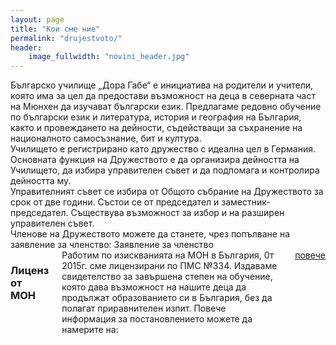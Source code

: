 ```yaml
---
layout: page
title: "Кои сме ние"
permalink: "drujestvoto/"
header:
    image_fullwidth: "novini_header.jpg"
---
```


<div class="row">
    <div class="small-9 columns t30">
        Българско училище „Дора Габе“ е инициатива на родители и учители, която има за цел да предостави възможност на деца в северната част на Мюнхен да изучават български език.  
        Предлагаме редовно обучение по български език и литература, история и география на България, както и провеждането на дейности, съдействащи за съхранение на националното самосъзнание, бит и култура.  <br/>
        Училището е регистрирано като дружество с идеална цел в Германия. Основната функция на Дружеството е да организира дейността на Училището, да избира управителен съвет и да подпомага и контролира дейността му.  <br/>
        Управителният съвет се избира от Общото събрание на Дружеството за срок от две години. Състои се от председател и заместник- председател. Съществува възможност за избор и на разширен управителен съвет.  <br/>
        Членове на Дружеството можете да станете, чрез попълване на заявление за членство: Заявление за членство  
    </div>
    <div class="small-3 columns shadow-black">
        <h3>Лиценз от МОН</h3>
            Работим по изискванията на МОН в България, 0т 2015г. сме лицензирани по ПМС №334. Издаваме свидетелство за завършена степен на обучение, която дава възможност на нашите деца да продължат образованието си в България, без да полагат приравнителен изпит. Повече информация за постановлението можете да намерите на: <a href="https://www.mon.bg/bg/174" target="blank">повече </a>
    </div>
</div>